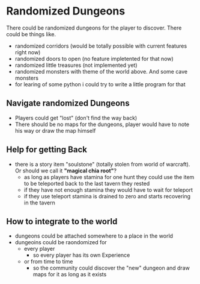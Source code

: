# Randomized Dungeons

There could be randomized dungeons for the player to discover. There could be things like.

- randomized corridors (would be totally possible with current features right now)
- randomized doors to open (no feature impletented for that now)
- randomized little treasures (not implemented yet)
- randomized monsters with theme of the world above. And some cave monsters
- for learing of some python i could try to write a little program for that


## Navigate randomized Dungeons

- Players could get "lost" (don't find the way back)
- There should be no maps for the dungeons, player would have to note his way or draw the map himself

## Help for getting Back

- there is a story item "soulstone" (totally stolen from world of warcraft). Or should we call it **"magical chia root"**?
    - as long as players have stamina for one hunt they could use the item to be teleported back to the last tavern they rested
    - if they have not enough stamina they would have to wait for teleport
    - if they use teleport stamina is drained to zero and starts recovering in the tavern

## How to integrate to the world

- dungeons could be attached somewhere to a place in the world
- dungeoins could be raondomized for
    - every player
      - so every player has its own Experience
    - or from time to time
      - so the community could discover the "new" dungeon and draw maps for it as long as it exists